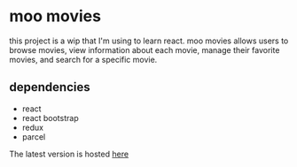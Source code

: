 # moo movies

this project is a wip that I'm using to learn react. moo movies allows users to browse movies, view information about each movie, manage their favorite movies, and search for a specific movie.

## dependencies
- react
- react bootstrap
- redux
- parcel

The latest version is hosted [here](https://moo-movies.netlify.app/)

